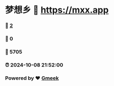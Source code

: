 # 梦想乡 :link: https://mxx.app 
### :page_facing_up: [2](https://mxx.app/tag.html) 
### :speech_balloon: 0 
### :hibiscus: 5705 
### :alarm_clock: 2024-10-08 21:52:00 
### Powered by :heart: [Gmeek](https://github.com/Meekdai/Gmeek)
